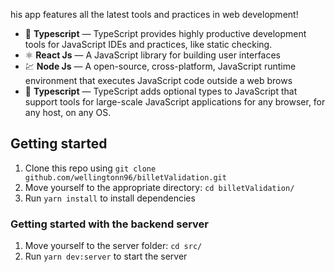 his app features all the latest tools and practices in web development!

- :blue_book: **Typescript** — TypeScript provides highly productive development tools for JavaScript IDEs and practices, like static checking.
- ⚛️ **React Js** — A JavaScript library for building user interfaces
- 💹 **Node Js** — A open-source, cross-platform, JavaScript runtime environment that executes JavaScript code outside a web brows
- 📄 **Typescript** — TypeScript adds optional types to JavaScript that support tools for large-scale JavaScript applications for any browser, for any host, on any OS.

## Getting started

1. Clone this repo using `git clone github.com/wellingtonn96/billetValidation.git`
2. Move yourself to the appropriate directory: `cd billetValidation/`
3. Run `yarn install` to install dependencies

### Getting started with the backend server

1. Move yourself to the server folder: `cd src/`
2. Run `yarn dev:server` to start the server
